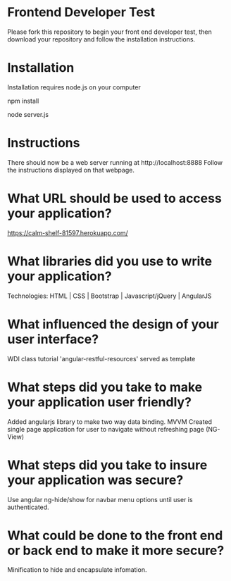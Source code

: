
# Frontend Developer Test

Please fork this repository to begin your front end developer test, then download your repository and follow the installation instructions.

# Installation
Installation requires node.js on your computer

npm install

node server.js

# Instructions
There should now be a web server running at http://localhost:8888
Follow the instructions displayed on that webpage.

# What URL should be used to access your application?

https://calm-shelf-81597.herokuapp.com/

# What libraries did you use to write your application?

Technologies: HTML | CSS | Bootstrap | Javascript/jQuery | AngularJS 

# What influenced the design of your user interface?

WDI class tutorial 'angular-restful-resources' served as template

# What steps did you take to make your application user friendly?

Added angularjs library to make two way data binding. MVVM
Created single page application for user to navigate without refreshing page (NG-View)

# What steps did you take to insure your application was secure?

Use angular ng-hide/show for navbar menu options until user is authenticated.

# What could be done to the front end or back end to make it more secure?

Minification to hide and encapsulate infomation.
